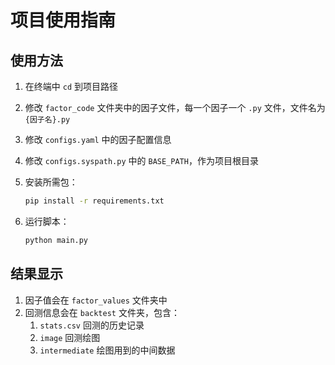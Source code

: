 # 项目使用指南

## 使用方法

1. 在终端中 `cd` 到项目路径
2. 修改 `factor_code` 文件夹中的因子文件，每一个因子一个 `.py` 文件，文件名为 `{因子名}.py`
3. 修改 `configs.yaml` 中的因子配置信息
4. 修改 `configs.syspath.py` 中的 `BASE_PATH`，作为项目根目录
5. 安装所需包：

    ```bash
    pip install -r requirements.txt
    ```

6. 运行脚本：

    ```bash
    python main.py
    ```

## 结果显示

1. 因子值会在 `factor_values` 文件夹中
2. 回测信息会在 `backtest` 文件夹，包含：
    1. `stats.csv` 回测的历史记录
    2. `image` 回测绘图
    3. `intermediate` 绘图用到的中间数据

